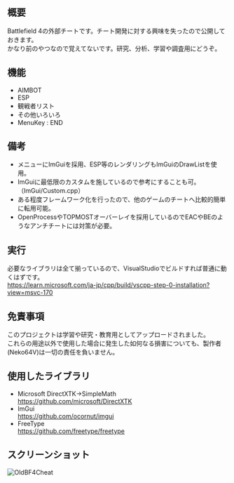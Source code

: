 ## 概要
Battlefield 4の外部チートです。チート開発に対する興味を失ったので公開しておきます。  
かなり前のやつなので覚えてないです。研究、分析、学習や調査用にどうぞ。

## 機能
* AIMBOT
* ESP
* 観戦者リスト
* その他いろいろ
* MenuKey : END

## 備考
* メニューにImGuiを採用、ESP等のレンダリングもImGuiのDrawListを使用。
* ImGuiに最低限のカスタムを施しているので参考にすることも可。（ImGui/Custom.cpp）
* ある程度フレームワーク化を行ったので、他のゲームのチートへ比較的簡単に転用可能。
* OpenProcessやTOPMOSTオーバーレイを採用しているのでEACやBEのようなアンチチートには対策が必要。

## 実行
必要なライブラリは全て揃っているので、VisualStudioでビルドすれば普通に動くはずです。  
https://learn.microsoft.com/ja-jp/cpp/build/vscpp-step-0-installation?view=msvc-170

## 免責事項
このプロジェクトは学習や研究・教育用としてアップロードされました。  
これらの用途以外で使用した場合に発生した如何なる損害についても、製作者(Neko64V)は一切の責任を負いません。  

## 使用したライブラリ
* Microsoft DirectXTK->SimpleMath  
https://github.com/microsoft/DirectXTK  
* ImGui  
https://github.com/ocornut/imgui  
* FreeType  
https://github.com/freetype/freetype

## スクリーンショット
![OldBF4Cheat](https://github.com/user-attachments/assets/671e53aa-7c1f-45e3-8434-70e140d6f759)
